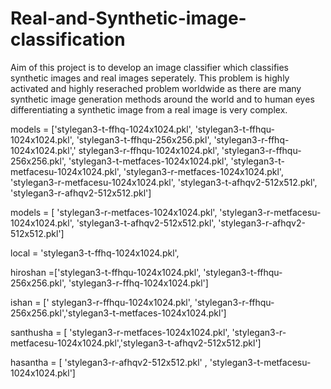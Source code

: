 # Real-and-Synthetic-image-classification

Aim of this project is to develop an image classifier which classifies synthetic images and real images seperately. This problem is highly activated and highly reserached problem worldwide as there are many synthetic image generation methods around the world and to human eyes differentiating a synthetic image from a real image is very complex.


models = ['stylegan3-t-ffhq-1024x1024.pkl', 'stylegan3-t-ffhqu-1024x1024.pkl', 'stylegan3-t-ffhqu-256x256.pkl',
'stylegan3-r-ffhq-1024x1024.pkl',' stylegan3-r-ffhqu-1024x1024.pkl', 'stylegan3-r-ffhqu-256x256.pkl',
'stylegan3-t-metfaces-1024x1024.pkl', 'stylegan3-t-metfacesu-1024x1024.pkl',
'stylegan3-r-metfaces-1024x1024.pkl', 'stylegan3-r-metfacesu-1024x1024.pkl',
'stylegan3-t-afhqv2-512x512.pkl', 
'stylegan3-r-afhqv2-512x512.pkl']


models = [ 
'stylegan3-r-metfaces-1024x1024.pkl', 'stylegan3-r-metfacesu-1024x1024.pkl',
'stylegan3-t-afhqv2-512x512.pkl', 
'stylegan3-r-afhqv2-512x512.pkl']



local = 'stylegan3-t-ffhq-1024x1024.pkl',


hiroshan =['stylegan3-t-ffhqu-1024x1024.pkl', 'stylegan3-t-ffhqu-256x256.pkl', 'stylegan3-r-ffhq-1024x1024.pkl']


ishan = [' stylegan3-r-ffhqu-1024x1024.pkl', 'stylegan3-r-ffhqu-256x256.pkl','stylegan3-t-metfaces-1024x1024.pkl']


santhusha = [ 'stylegan3-r-metfaces-1024x1024.pkl', 'stylegan3-r-metfacesu-1024x1024.pkl','stylegan3-t-afhqv2-512x512.pkl']


hasantha = [ 'stylegan3-r-afhqv2-512x512.pkl' , 'stylegan3-t-metfacesu-1024x1024.pkl']
